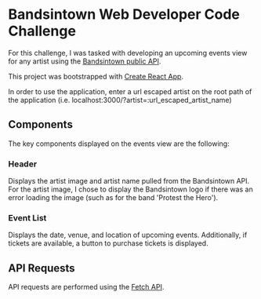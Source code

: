 # Bandsintown Web Developer Code Challenge

For this challenge, I was tasked with developing an upcoming events view for any artist using the [Bandsintown public API](https://app.swaggerhub.com/apis/Bandsintown/PublicAPI/3.0.0).

This project was bootstrapped with [Create React App](https://github.com/facebookincubator/create-react-app).

In order to use the application, enter a url escaped artist on the root path of the application (i.e. localhost:3000/?artist=:url_escaped_artist_name)

## Components

The key components displayed on the events view are the following:

### Header
Displays the artist image and artist name pulled from the Bandsintown API. For the artist image, I chose to display the Bandsintown logo if there was an error loading the image (such as for the band 'Protest the Hero').

### Event List
Displays the date, venue, and location of upcoming events. Additionally, if tickets are available, a button to purchase tickets is displayed.

## API Requests

API requests are performed using the [Fetch API](https://developer.mozilla.org/en-US/docs/Web/API/Fetch_API).
